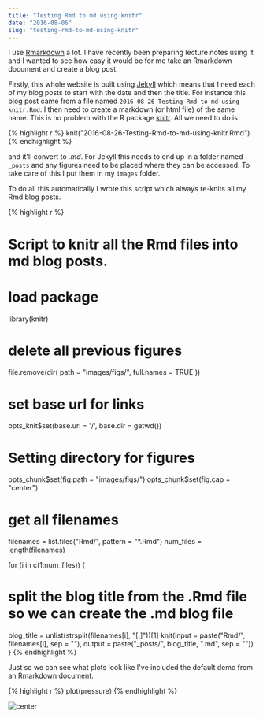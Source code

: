 ```yaml
---
title: "Testing Rmd to md using knitr"
date: "2016-08-06"
slug: "testing-rmd-to-md-using-knitr"
---
```




I use [Rmarkdown](http://rmarkdown.rstudio.com) a lot. I have recently been preparing lecture notes using it and I wanted to see how easy it would be for me take an Rmarkdown document and create a blog post. 

Firstly, this whole website is built using [Jekyll](https://jekyllrb.com/) which means that I need each of my blog posts to start with the date and then the title. For instance this blog post came from a file named `2016-08-26-Testing-Rmd-to-md-using-knitr.Rmd`. I then need to create a markdown (or html file) of the same name. This is no problem with the R package [knitr](http://yihui.name/knitr/). All we need to do is


{% highlight r %}
knit("2016-08-26-Testing-Rmd-to-md-using-knitr.Rmd")
{% endhighlight %}

and it'll convert to _.md_. For Jekyll this needs to end up in a folder named `_posts` and any figures need to be placed where they can be accessed. To take care of this I put them in my `images` folder.

To do all this automatically I wrote this script which always re-knits all my Rmd blog posts.

{% highlight r %}
# Script to knitr all the Rmd files into md blog posts.
# load package
library(knitr)

# delete all previous figures
file.remove(dir(
  path = "images/figs/",
  full.names = TRUE
))

# set base url for links
opts_knit$set(base.url = '/', base.dir = getwd())
# Setting directory for figures
opts_chunk$set(fig.path = "images/figs/")
opts_chunk$set(fig.cap = "center")

# get all filenames
filenames = list.files("Rmd/", pattern = "*.Rmd")
num_files = length(filenames)

for (i in c(1:num_files)) {
  # split the blog title from the .Rmd file so we can create the .md blog file
  blog_title = unlist(strsplit(filenames[i], "[.]"))[1]
  knit(input = paste("Rmd/", filenames[i], sep = ""),
       output = paste("_posts/", blog_title, ".md", sep = ""))
}
{% endhighlight %}

Just so we can see what plots look like I've included the default demo from an Rmarkdown document.


{% highlight r %}
plot(pressure)
{% endhighlight %}

![center](/images/figs/Test-Rmarkdown-1.png)

